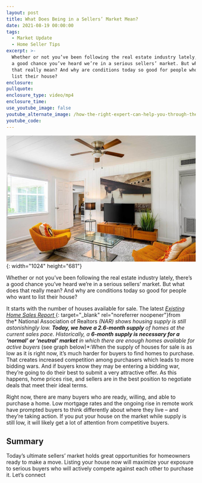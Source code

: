 ```yaml
---
layout: post
title: What Does Being in a Sellers’ Market Mean?
date: 2021-08-19 00:00:00
tags:
  - Market Update
  - Home Seller Tips
excerpt: >-
  Whether or not you’ve been following the real estate industry lately, there’s
  a good chance you’ve heard we’re in a serious sellers’ market. But what does
  that really mean? And why are conditions today so good for people who want to
  list their house?
enclosure:
pullquote:
enclosure_type: video/mp4
enclosure_time:
use_youtube_image: false
youtube_alternate_image: /how-the-right-expert-can-help-you-through-the-overwhelming-market-36.png
youtube_code:
---
```

![](/orig-boomver-1-245657-2.jpg){: width="1024" height="681"}

Whether or not you’ve been following the real estate industry lately, there’s a good chance you’ve heard we’re in a serious sellers’ market. But what does that really mean? And why are conditions today so good for people who want to list their house?

It starts with the number of houses available for sale. The latest&nbsp;[*Existing Home Sales Report&nbsp;*](https://www.nar.realtor/research-and-statistics/housing-statistics/existing-home-sales){: target="_blank" rel="noreferrer noopener"}from the*&nbsp;National Association of Realtors&nbsp;*(NAR) shows housing supply is still astonishingly low.&nbsp;**Today, we have a 2.6-month supply**&nbsp;of homes at the current sales pace. Historically, a&nbsp;**6-month supply is necessary for a ‘normal’ or ‘neutral’ market**&nbsp;in which there are enough homes available for active buyers&nbsp;*(see graph below)*\:When the supply of houses for sale is as low as it is right now, it’s much harder for buyers to find homes to purchase. That creates increased competition among purchasers which leads to more bidding wars. And if buyers know they may be entering a bidding war, they’re going to do their best to submit a very attractive offer. As this happens, home prices rise, and sellers are in the best position to negotiate deals that meet their ideal terms.

Right now, there are many buyers who are ready, willing, and able to purchase a home. Low mortgage rates and the ongoing rise in remote work have prompted buyers to think differently about where they live – and they’re taking action. If you put your house on the market while supply is still low, it will likely get a lot of attention from competitive buyers.

## **Summary**

Today’s ultimate sellers’ market holds great opportunities for homeowners ready to make a move. Listing your house now will maximize your exposure to serious buyers who will actively compete against each other to purchase it. Let’s connect
